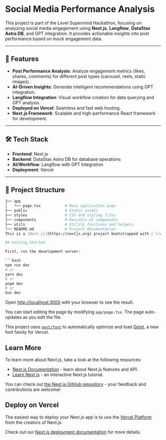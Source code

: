 # Social Media Performance Analysis  

This project is part of the Level Supermind Hackathon, focusing on analyzing social media engagement using **Next.js**, **Langflow**, **DataStax Astra DB**, and GPT integration. It provides actionable insights into post performance based on mock engagement data.  

---

## 🚀 Features  

- **Post Performance Analysis**: Analyze engagement metrics (likes, shares, comments) for different post types (carousel, reels, static images).  
- **AI-Driven Insights**: Generate intelligent recommendations using GPT integration.  
- **Langflow Integration**: Visual workflow creation for data querying and GPT analysis.  
- **Deployed on Vercel**: Seamless and fast web hosting.  
- **Next.js Framework**: Scalable and high-performance React framework for development.  

---

## 🛠️ Tech Stack  

- **Frontend**: Next.js  
- **Backend**: DataStax Astra DB for database operations  
- **AI/Workflow**: Langflow with GPT Integration  
- **Deployment**: Vercel  

---

## 📂 Project Structure  

```bash
├── app  
│   └── page.tsx           # Main application page  
├── public                 # Static assets  
├── styles                 # CSS and styling files  
├── components             # Reusable UI components  
├── utils                  # Utility functions and helpers  
└── README.md              # Project documentation  
This is a [Next.js](https://nextjs.org) project bootstrapped with [`create-next-app`](https://nextjs.org/docs/app/api-reference/cli/create-next-app).

## Getting Started

First, run the development server:

```bash
npm run dev
# or
yarn dev
# or
pnpm dev
# or
bun dev
```

Open [http://localhost:3000](http://localhost:3000) with your browser to see the result.

You can start editing the page by modifying `app/page.tsx`. The page auto-updates as you edit the file.

This project uses [`next/font`](https://nextjs.org/docs/app/building-your-application/optimizing/fonts) to automatically optimize and load [Geist](https://vercel.com/font), a new font family for Vercel.

## Learn More

To learn more about Next.js, take a look at the following resources:

- [Next.js Documentation](https://nextjs.org/docs) - learn about Next.js features and API.
- [Learn Next.js](https://nextjs.org/learn) - an interactive Next.js tutorial.

You can check out [the Next.js GitHub repository](https://github.com/vercel/next.js) - your feedback and contributions are welcome!

## Deploy on Vercel

The easiest way to deploy your Next.js app is to use the [Vercel Platform](https://vercel.com/new?utm_medium=default-template&filter=next.js&utm_source=create-next-app&utm_campaign=create-next-app-readme) from the creators of Next.js.

Check out our [Next.js deployment documentation](https://nextjs.org/docs/app/building-your-application/deploying) for more details.



